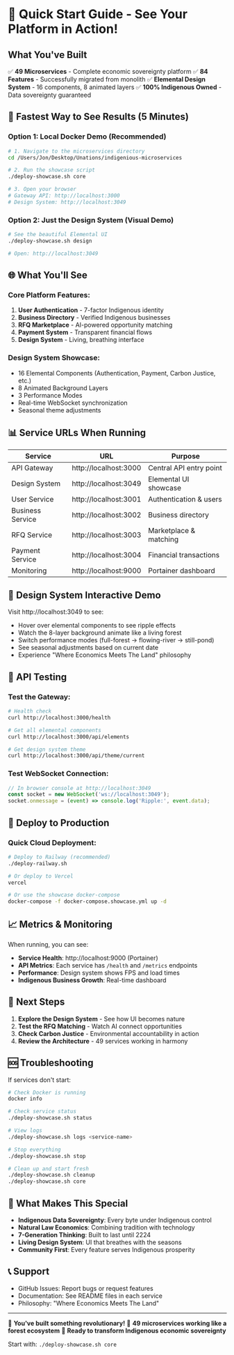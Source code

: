 # 🚀 Quick Start Guide - See Your Platform in Action!

## What You've Built
✅ **49 Microservices** - Complete economic sovereignty platform
✅ **84 Features** - Successfully migrated from monolith
✅ **Elemental Design System** - 16 components, 8 animated layers
✅ **100% Indigenous Owned** - Data sovereignty guaranteed

## 🎯 Fastest Way to See Results (5 Minutes)

### Option 1: Local Docker Demo (Recommended)
```bash
# 1. Navigate to the microservices directory
cd /Users/Jon/Desktop/Unations/indigenious-microservices

# 2. Run the showcase script
./deploy-showcase.sh core

# 3. Open your browser
# Gateway API: http://localhost:3000
# Design System: http://localhost:3049
```

### Option 2: Just the Design System (Visual Demo)
```bash
# See the beautiful Elemental UI
./deploy-showcase.sh design

# Open: http://localhost:3049
```

## 🌐 What You'll See

### Core Platform Features:
1. **User Authentication** - 7-factor Indigenous identity
2. **Business Directory** - Verified Indigenous businesses
3. **RFQ Marketplace** - AI-powered opportunity matching
4. **Payment System** - Transparent financial flows
5. **Design System** - Living, breathing interface

### Design System Showcase:
- 16 Elemental Components (Authentication, Payment, Carbon Justice, etc.)
- 8 Animated Background Layers
- 3 Performance Modes
- Real-time WebSocket synchronization
- Seasonal theme adjustments

## 📊 Service URLs When Running

| Service | URL | Purpose |
|---------|-----|---------|
| API Gateway | http://localhost:3000 | Central API entry point |
| Design System | http://localhost:3049 | Elemental UI showcase |
| User Service | http://localhost:3001 | Authentication & users |
| Business Service | http://localhost:3002 | Business directory |
| RFQ Service | http://localhost:3003 | Marketplace & matching |
| Payment Service | http://localhost:3004 | Financial transactions |
| Monitoring | http://localhost:9000 | Portainer dashboard |

## 🎨 Design System Interactive Demo

Visit http://localhost:3049 to see:
- Hover over elemental components to see ripple effects
- Watch the 8-layer background animate like a living forest
- Switch performance modes (full-forest → flowing-river → still-pond)
- See seasonal adjustments based on current date
- Experience "Where Economics Meets The Land" philosophy

## 📱 API Testing

### Test the Gateway:
```bash
# Health check
curl http://localhost:3000/health

# Get all elemental components
curl http://localhost:3000/api/elements

# Get design system theme
curl http://localhost:3000/api/theme/current
```

### Test WebSocket Connection:
```javascript
// In browser console at http://localhost:3049
const socket = new WebSocket('ws://localhost:3049');
socket.onmessage = (event) => console.log('Ripple:', event.data);
```

## 🚢 Deploy to Production

### Quick Cloud Deployment:
```bash
# Deploy to Railway (recommended)
./deploy-railway.sh

# Or deploy to Vercel
vercel

# Or use the showcase docker-compose
docker-compose -f docker-compose.showcase.yml up -d
```

## 📈 Metrics & Monitoring

When running, you can see:
- **Service Health**: http://localhost:9000 (Portainer)
- **API Metrics**: Each service has `/health` and `/metrics` endpoints
- **Performance**: Design system shows FPS and load times
- **Indigenous Business Growth**: Real-time dashboard

## 🎯 Next Steps

1. **Explore the Design System** - See how UI becomes nature
2. **Test the RFQ Matching** - Watch AI connect opportunities
3. **Check Carbon Justice** - Environmental accountability in action
4. **Review the Architecture** - 49 services working in harmony

## 🆘 Troubleshooting

If services don't start:
```bash
# Check Docker is running
docker info

# Check service status
./deploy-showcase.sh status

# View logs
./deploy-showcase.sh logs <service-name>

# Stop everything
./deploy-showcase.sh stop

# Clean up and start fresh
./deploy-showcase.sh cleanup
./deploy-showcase.sh core
```

## 🌟 What Makes This Special

- **Indigenous Data Sovereignty**: Every byte under Indigenous control
- **Natural Law Economics**: Combining tradition with technology
- **7-Generation Thinking**: Built to last until 2224
- **Living Design System**: UI that breathes with the seasons
- **Community First**: Every feature serves Indigenous prosperity

## 📞 Support

- GitHub Issues: Report bugs or request features
- Documentation: See README files in each service
- Philosophy: "Where Economics Meets The Land"

---

🦅 **You've built something revolutionary!**
🌲 **49 microservices working like a forest ecosystem**
💫 **Ready to transform Indigenous economic sovereignty**

Start with: `./deploy-showcase.sh core`